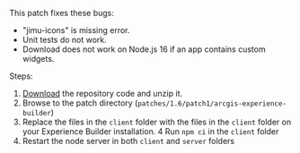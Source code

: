This patch fixes these bugs:
  * "jimu-icons" is missing error.
  * Unit tests do not work.
  * Download does not work on Node.js 16 if an app contains custom widgets.

Steps:
  1. [Download](https://github.com/Esri/arcgis-experience-builder-sdk-resources/archive/refs/heads/master.zip) the repository code and unzip it.
  2. Browse to the patch directory (`patches/1.6/patch1/arcgis-experience-builder`)
  3. Replace the files in the `client` folder with the files in the `client` folder on your Experience Builder installation.
  4 Run `npm ci` in the `client` folder
  5. Restart the node server in both `client` and `server` folders
